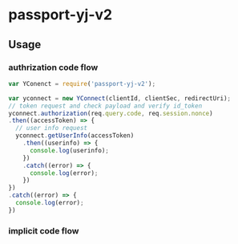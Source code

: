 # passport-yj-v2

## Usage

### authrization code flow
```javascript
var YConenct = require('passport-yj-v2');

var yconnect = new YConnect(clientId, clientSec, redirectUri);
// token request and check payload and verify id_token
yconnect.authorization(req.query.code, req.session.nonce)
.then((accessToken) => {
  // user info request
  yconnect.getUserInfo(accessToken)
    .then((userinfo) => {
      console.log(userinfo);
    })
    .catch((error) => {
      console.log(error);
    })
})
.catch((error) => {
  console.log(error);
})

```
### implicit code flow
